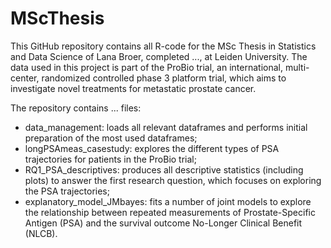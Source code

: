 # MScThesis

This GitHub repository contains all R-code for the MSc Thesis in Statistics and Data Science of Lana Broer, completed ..., at Leiden University.
The data used in this project is part of the ProBio trial, an international, multi-center, randomized controlled phase 3 platform trial, which aims to investigate novel treatments for metastatic prostate cancer.

The repository contains ... files:
* data_management: loads all relevant dataframes and performs initial preparation of the most used dataframes;
* longPSAmeas_casestudy: explores the different types of PSA trajectories for patients in the ProBio trial;
* RQ1_PSA_descriptives: produces all descriptive statistics (including plots) to answer the first research question, which focuses on exploring the PSA trajectories;
* explanatory_model_JMbayes: fits a number of joint models to explore the relationship between repeated measurements of Prostate-Specific Antigen (PSA) and the survival outcome No-Longer Clinical Benefit (NLCB).
